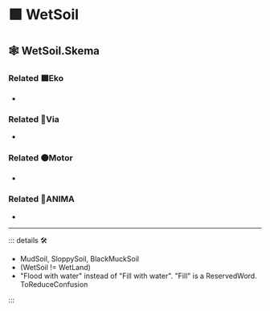 # 🟩  <ekos>WetSoil</ekos>

## 🕸 WetSoil.Skema

### Related 🟩<ekos>Eko</ekos>

-

### Related 🔻<via>Via</via>

-

### Related 🟠<motor>Motor</motor>

-

### Related 💜<anima>ANIMA</anima>

-

---

<!-- =================================================== -->
<!-- =================================================== -->
<!-- =================================================== -->
<!-- =================================================== -->
<!-- =================================================== -->
::: details 🛠

- MudSoil, SloppySoil, BlackMuckSoil
- (WetSoil != WetLand)
- "Flood with water" instead of "Fill with water". "Fill" is a ReservedWord. ToReduceConfusion

:::

